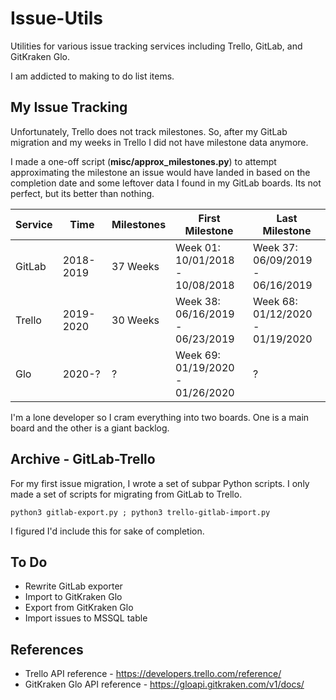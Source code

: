 # Issue-Utils

Utilities for various issue tracking services including Trello, GitLab, and GitKraken Glo.

I am addicted to making to do list items.


## My Issue Tracking
Unfortunately, Trello does not track milestones. 
So, after my GitLab migration and my weeks in Trello I did not have milestone data anymore.

I made a one-off script (**misc/approx_milestones.py**) to attempt approximating the milestone an issue would have landed in
based on the completion date and some leftover data I found in my GitLab boards.
Its not perfect, but its better than nothing.


| Service | Time      | Milestones | First Milestone                  | Last Milestone                   |
| ------- | --------- | ---------- | -------------------------------- | -------------------------------- |
| GitLab  | 2018-2019 | 37 Weeks   | Week 01: 10/01/2018 - 10/08/2018 | Week 37: 06/09/2019 - 06/16/2019 |
| Trello  | 2019-2020 | 30 Weeks   | Week 38: 06/16/2019 - 06/23/2019 | Week 68: 01/12/2020 - 01/19/2020 |
| Glo     | 2020-?    | ?          | Week 69: 01/19/2020 - 01/26/2020 | ?                                |


I'm a lone developer so I cram everything into two boards.
One is a main board and the other is a giant backlog.


## Archive - GitLab-Trello
For my first issue migration, I wrote a set of subpar Python scripts.
I only made a set of scripts for migrating from GitLab to Trello.

```python3 gitlab-export.py ; python3 trello-gitlab-import.py```

I figured I'd include this for sake of completion.


## To Do
* Rewrite GitLab exporter
* Import to GitKraken Glo
* Export from GitKraken Glo
* Import issues to MSSQL table


## References
* Trello API reference - https://developers.trello.com/reference/
* GitKraken Glo API reference - https://gloapi.gitkraken.com/v1/docs/

